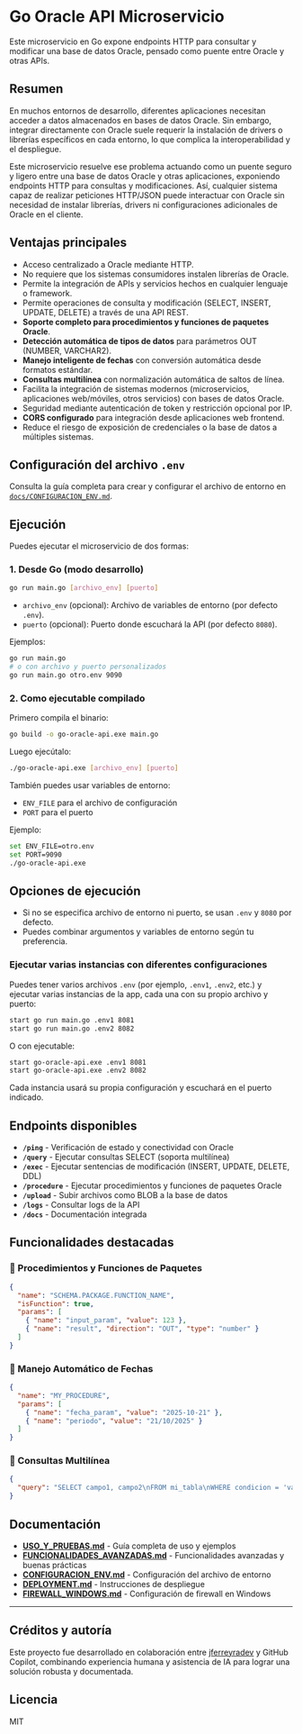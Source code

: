 # Go Oracle API Microservicio

Este microservicio en Go expone endpoints HTTP para consultar y modificar una base de datos Oracle, pensado como puente entre Oracle y otras APIs.

## Resumen

En muchos entornos de desarrollo, diferentes aplicaciones necesitan acceder a datos almacenados en bases de datos Oracle. Sin embargo, integrar directamente con Oracle suele requerir la instalación de drivers o librerías específicos en cada entorno, lo que complica la interoperabilidad y el despliegue.

Este microservicio resuelve ese problema actuando como un puente seguro y ligero entre una base de datos Oracle y otras aplicaciones, exponiendo endpoints HTTP para consultas y modificaciones. Así, cualquier sistema capaz de realizar peticiones HTTP/JSON puede interactuar con Oracle sin necesidad de instalar librerías, drivers ni configuraciones adicionales de Oracle en el cliente.

## Ventajas principales
- Acceso centralizado a Oracle mediante HTTP.
- No requiere que los sistemas consumidores instalen librerías de Oracle.
- Permite la integración de APIs y servicios hechos en cualquier lenguaje o framework.
- Permite operaciones de consulta y modificación (SELECT, INSERT, UPDATE, DELETE) a través de una API REST.
- **Soporte completo para procedimientos y funciones de paquetes Oracle**.
- **Detección automática de tipos de datos** para parámetros OUT (NUMBER, VARCHAR2).
- **Manejo inteligente de fechas** con conversión automática desde formatos estándar.
- **Consultas multilínea** con normalización automática de saltos de línea.
- Facilita la integración de sistemas modernos (microservicios, aplicaciones web/móviles, otros servicios) con bases de datos Oracle.
- Seguridad mediante autenticación de token y restricción opcional por IP.
- **CORS configurado** para integración desde aplicaciones web frontend.
- Reduce el riesgo de exposición de credenciales o la base de datos a múltiples sistemas.

## Configuración del archivo `.env`

Consulta la guía completa para crear y configurar el archivo de entorno en [`docs/CONFIGURACION_ENV.md`](docs/CONFIGURACION_ENV.md).

## Ejecución

Puedes ejecutar el microservicio de dos formas:

### 1. Desde Go (modo desarrollo)

```sh
go run main.go [archivo_env] [puerto]
```
- `archivo_env` (opcional): Archivo de variables de entorno (por defecto `.env`).
- `puerto` (opcional): Puerto donde escuchará la API (por defecto `8080`).

Ejemplos:
```sh
go run main.go
# o con archivo y puerto personalizados
go run main.go otro.env 9090
```

### 2. Como ejecutable compilado

Primero compila el binario:
```sh
go build -o go-oracle-api.exe main.go
```
Luego ejecútalo:
```sh
./go-oracle-api.exe [archivo_env] [puerto]
```

También puedes usar variables de entorno:
- `ENV_FILE` para el archivo de configuración
- `PORT` para el puerto

Ejemplo:
```sh
set ENV_FILE=otro.env
set PORT=9090
./go-oracle-api.exe
```

## Opciones de ejecución
- Si no se especifica archivo de entorno ni puerto, se usan `.env` y `8080` por defecto.
- Puedes combinar argumentos y variables de entorno según tu preferencia.

### Ejecutar varias instancias con diferentes configuraciones

Puedes tener varios archivos `.env` (por ejemplo, `.env1`, `.env2`, etc.) y ejecutar varias instancias de la app, cada una con su propio archivo y puerto:

```sh
start go run main.go .env1 8081
start go run main.go .env2 8082
```
O con ejecutable:
```sh
start go-oracle-api.exe .env1 8081
start go-oracle-api.exe .env2 8082
```

Cada instancia usará su propia configuración y escuchará en el puerto indicado.

## Endpoints disponibles

- **`/ping`** - Verificación de estado y conectividad con Oracle
- **`/query`** - Ejecutar consultas SELECT (soporta multilínea)
- **`/exec`** - Ejecutar sentencias de modificación (INSERT, UPDATE, DELETE, DDL)
- **`/procedure`** - Ejecutar procedimientos y funciones de paquetes Oracle
- **`/upload`** - Subir archivos como BLOB a la base de datos
- **`/logs`** - Consultar logs de la API
- **`/docs`** - Documentación integrada

## Funcionalidades destacadas

### 🔧 Procedimientos y Funciones de Paquetes
```json
{
  "name": "SCHEMA.PACKAGE.FUNCTION_NAME",
  "isFunction": true,
  "params": [
    { "name": "input_param", "value": 123 },
    { "name": "result", "direction": "OUT", "type": "number" }
  ]
}
```

### 📅 Manejo Automático de Fechas
```json
{
  "name": "MY_PROCEDURE", 
  "params": [
    { "name": "fecha_param", "value": "2025-10-21" },
    { "name": "periodo", "value": "21/10/2025" }
  ]
}
```

### 📝 Consultas Multilínea
```json
{
  "query": "SELECT campo1, campo2\nFROM mi_tabla\nWHERE condicion = 'valor'"
}
```

## Documentación

- **[USO_Y_PRUEBAS.md](docs/USO_Y_PRUEBAS.md)** - Guía completa de uso y ejemplos
- **[FUNCIONALIDADES_AVANZADAS.md](docs/FUNCIONALIDADES_AVANZADAS.md)** - Funcionalidades avanzadas y buenas prácticas
- **[CONFIGURACION_ENV.md](docs/CONFIGURACION_ENV.md)** - Configuración del archivo de entorno
- **[DEPLOYMENT.md](docs/DEPLOYMENT.md)** - Instrucciones de despliegue
- **[FIREWALL_WINDOWS.md](docs/FIREWALL_WINDOWS.md)** - Configuración de firewall en Windows

---

## Créditos y autoría

Este proyecto fue desarrollado en colaboración entre [jferreyradev](https://github.com/jferreyradev/jferreyradev) y GitHub Copilot, combinando experiencia humana y asistencia de IA para lograr una solución robusta y documentada.

## Licencia
MIT

